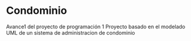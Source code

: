 # Condominio
Avance1 del proyecto de programación 1
Proyecto basado en el modelado UML de un sistema de administracion de condominio
